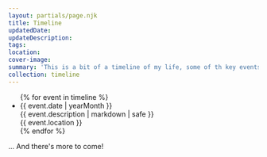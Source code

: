 ```yaml
---
layout: partials/page.njk
title: Timeline
updatedDate: 
updateDescription: 
tags:
location: 
cover-image: 
summary: 'This is a bit of a timeline of my life, some of th key events and markers along the way - personally and professionally.'
collection: timeline
---
```




<div class="timeline">
    <ul>
        {% for event in timeline %}<li>
        <div class="eventtype {{'work' if event.eventtype =='Work'}}{{'life' if event.eventtype =='Life'}}{{'school' if event.eventtype =='School'}}{{'project' if event.eventtype =='Project'}}">  </div>
        <div class="date">{{ event.date | yearMonth }}</div>
        <div class="description">{{ event.description |  markdown | safe  }}</div>
        <div class="location">{{ event.location }}</div></li>{% endfor %}
    </ul>
</div>

... And there's more to come!